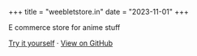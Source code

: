 +++
title = "weebletstore.in"
date = "2023-11-01"
+++

E commerce store for anime stuff

[Try it yourself](https://weebletstore.in/) · [View on GitHub](https://github.com/ankushKun/weebletstore)
